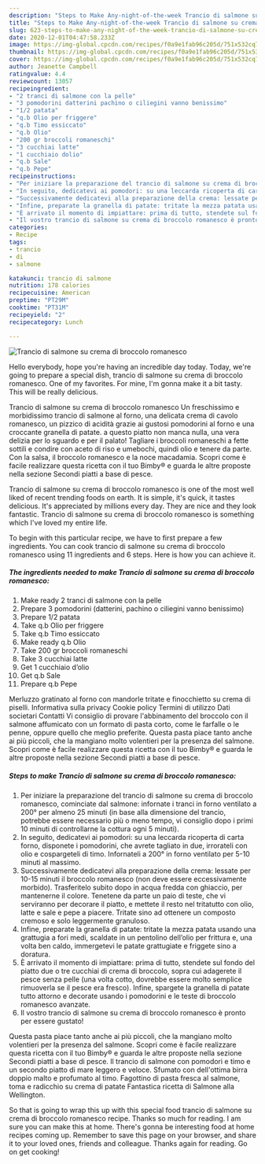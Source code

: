 ```yaml
---
description: "Steps to Make Any-night-of-the-week Trancio di salmone su crema di broccolo romanesco"
title: "Steps to Make Any-night-of-the-week Trancio di salmone su crema di broccolo romanesco"
slug: 623-steps-to-make-any-night-of-the-week-trancio-di-salmone-su-crema-di-broccolo-romanesco
date: 2020-12-01T04:47:58.233Z
image: https://img-global.cpcdn.com/recipes/f0a9e1fab96c205d/751x532cq70/trancio-di-salmone-su-crema-di-broccolo-romanesco-recipe-main-photo.jpg
thumbnail: https://img-global.cpcdn.com/recipes/f0a9e1fab96c205d/751x532cq70/trancio-di-salmone-su-crema-di-broccolo-romanesco-recipe-main-photo.jpg
cover: https://img-global.cpcdn.com/recipes/f0a9e1fab96c205d/751x532cq70/trancio-di-salmone-su-crema-di-broccolo-romanesco-recipe-main-photo.jpg
author: Jeanette Campbell
ratingvalue: 4.4
reviewcount: 13057
recipeingredient:
- "2 tranci di salmone con la pelle"
- "3 pomodorini datterini pachino o ciliegini vanno benissimo"
- "1/2 patata"
- "q.b Olio per friggere"
- "q.b Timo essiccato"
- "q.b Olio"
- "200 gr broccoli romaneschi"
- "3 cucchiai latte"
- "1 cucchiaio dolio"
- "q.b Sale"
- "q.b Pepe"
recipeinstructions:
- "Per iniziare la preparazione del trancio di salmone su crema di broccolo romanesco, cominciate dal salmone: infornate i tranci in forno ventilato a 200° per almeno 25 minuti (in base alla dimensione del trancio, potrebbe essere necessario più o meno tempo, vi consiglio dopo i primi 10 minuti di controllarne la cottura ogni 5 minuti)."
- "In seguito, dedicatevi ai pomodori: su una leccarda ricoperta di carta forno, disponete i pomodorini, che avrete tagliato in due, irrorateli con olio e cospargeteli di timo. Infornateli a 200° in forno ventilato per 5-10 minuti al massimo."
- "Successivamente dedicatevi alla preparazione della crema: lessate per 10-15 minuti il broccolo romanesco (non deve essere eccessivamente morbido). Trasferitelo subito dopo in acqua fredda con ghiaccio, per mantenerne il colore. Tenetene da parte un paio di teste, che vi serviranno per decorare il piatto, e mettete il resto nel tritatutto con olio, latte e sale e pepe a piacere. Tritate sino ad ottenere un composto cremoso e solo leggermente granuloso."
- "Infine, preparate la granella di patate: tritate la mezza patata usando una grattugia a fori medi, scaldate in un pentolino dell’olio per frittura e, una volta ben caldo, immergetevi le patate grattugiate e friggete sino a doratura."
- "È arrivato il momento di impiattare: prima di tutto, stendete sul fondo del piatto due o tre cucchiai di crema di broccolo, sopra cui adagerete il pesce senza pelle (una volta cotto, dovrebbe essere molto semplice rimuoverla se il pesce era fresco). Infine, spargete la granella di patate tutto attorno e decorate usando i pomodorini e le teste di broccolo romanesco avanzate."
- "Il vostro trancio di salmone su crema di broccolo romanesco è pronto per essere gustato!"
categories:
- Recipe
tags:
- trancio
- di
- salmone

katakunci: trancio di salmone 
nutrition: 178 calories
recipecuisine: American
preptime: "PT29M"
cooktime: "PT31M"
recipeyield: "2"
recipecategory: Lunch

---
```



![Trancio di salmone su crema di broccolo romanesco](https://img-global.cpcdn.com/recipes/f0a9e1fab96c205d/751x532cq70/trancio-di-salmone-su-crema-di-broccolo-romanesco-recipe-main-photo.jpg)

Hello everybody, hope you're having an incredible day today. Today, we're going to prepare a special dish, trancio di salmone su crema di broccolo romanesco. One of my favorites. For mine, I'm gonna make it a bit tasty. This will be really delicious.

Trancio di salmone su crema di broccolo romanesco Un freschissimo e morbidissimo trancio di salmone al forno, una delicata crema di cavolo romanesco, un pizzico di acidità grazie ai gustosi pomodorini al forno e una croccante granella di patate. a questo piatto non manca nulla, una vera delizia per lo sguardo e per il palato! Tagliare i broccoli romaneschi a fette sottili e condire con aceto di riso e umebochi, quindi olio e tenere da parte. Con la salsa, il broccolo romanesco e la noce macadamia. Scopri come è facile realizzare questa ricetta con il tuo Bimby® e guarda le altre proposte nella sezione Secondi piatti a base di pesce.

Trancio di salmone su crema di broccolo romanesco is one of the most well liked of recent trending foods on earth. It is simple, it's quick, it tastes delicious. It's appreciated by millions every day. They are nice and they look fantastic. Trancio di salmone su crema di broccolo romanesco is something which I've loved my entire life.


To begin with this particular recipe, we have to first prepare a few ingredients. You can cook trancio di salmone su crema di broccolo romanesco using 11 ingredients and 6 steps. Here is how you can achieve it.

<!--inarticleads1-->

##### The ingredients needed to make Trancio di salmone su crema di broccolo romanesco:

1. Make ready 2 tranci di salmone con la pelle
1. Prepare 3 pomodorini (datterini, pachino o ciliegini vanno benissimo)
1. Prepare 1/2 patata
1. Take q.b Olio per friggere
1. Take q.b Timo essiccato
1. Make ready q.b Olio
1. Take 200 gr broccoli romaneschi
1. Take 3 cucchiai latte
1. Get 1 cucchiaio d’olio
1. Get q.b Sale
1. Prepare q.b Pepe


Merluzzo gratinato al forno con mandorle tritate e finocchietto su crema di piselli. Informativa sulla privacy Cookie policy Termini di utilizzo Dati societari Contatti Vi consiglio di provare l&#39;abbinamento del broccolo con il salmone affumicato con un formato di pasta corto, come le farfalle o le penne, oppure quello che meglio preferite. Questa pasta piace tanto anche ai più piccoli, che la mangiano molto volentieri per la presenza del salmone. Scopri come è facile realizzare questa ricetta con il tuo Bimby® e guarda le altre proposte nella sezione Secondi piatti a base di pesce. 

<!--inarticleads2-->

##### Steps to make Trancio di salmone su crema di broccolo romanesco:

1. Per iniziare la preparazione del trancio di salmone su crema di broccolo romanesco, cominciate dal salmone: infornate i tranci in forno ventilato a 200° per almeno 25 minuti (in base alla dimensione del trancio, potrebbe essere necessario più o meno tempo, vi consiglio dopo i primi 10 minuti di controllarne la cottura ogni 5 minuti).
1. In seguito, dedicatevi ai pomodori: su una leccarda ricoperta di carta forno, disponete i pomodorini, che avrete tagliato in due, irrorateli con olio e cospargeteli di timo. Infornateli a 200° in forno ventilato per 5-10 minuti al massimo.
1. Successivamente dedicatevi alla preparazione della crema: lessate per 10-15 minuti il broccolo romanesco (non deve essere eccessivamente morbido). Trasferitelo subito dopo in acqua fredda con ghiaccio, per mantenerne il colore. Tenetene da parte un paio di teste, che vi serviranno per decorare il piatto, e mettete il resto nel tritatutto con olio, latte e sale e pepe a piacere. Tritate sino ad ottenere un composto cremoso e solo leggermente granuloso.
1. Infine, preparate la granella di patate: tritate la mezza patata usando una grattugia a fori medi, scaldate in un pentolino dell’olio per frittura e, una volta ben caldo, immergetevi le patate grattugiate e friggete sino a doratura.
1. È arrivato il momento di impiattare: prima di tutto, stendete sul fondo del piatto due o tre cucchiai di crema di broccolo, sopra cui adagerete il pesce senza pelle (una volta cotto, dovrebbe essere molto semplice rimuoverla se il pesce era fresco). Infine, spargete la granella di patate tutto attorno e decorate usando i pomodorini e le teste di broccolo romanesco avanzate.
1. Il vostro trancio di salmone su crema di broccolo romanesco è pronto per essere gustato!


Questa pasta piace tanto anche ai più piccoli, che la mangiano molto volentieri per la presenza del salmone. Scopri come è facile realizzare questa ricetta con il tuo Bimby® e guarda le altre proposte nella sezione Secondi piatti a base di pesce. Il trancio di salmone con pomodori e timo e un secondo piatto di mare leggero e veloce. Sfumato con dell&#39;ottima birra doppio malto e profumato al timo. Fagottino di pasta fresca al salmone, toma e radicchio su crema di patate Fantastica ricetta di Salmone alla Wellington. 

So that is going to wrap this up with this special food trancio di salmone su crema di broccolo romanesco recipe. Thanks so much for reading. I am sure you can make this at home. There's gonna be interesting food at home recipes coming up. Remember to save this page on your browser, and share it to your loved ones, friends and colleague. Thanks again for reading. Go on get cooking!
